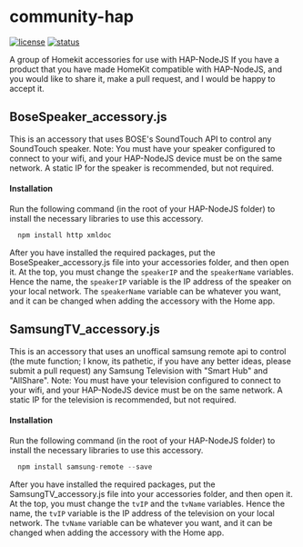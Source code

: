 # community-hap
[![license](https://img.shields.io/github/license/GraysonMartin/community-hap.svg)]() [![status](https://img.shields.io/badge/status-amazing-brightgreen.svg)]()

A group of Homekit accessories for use with HAP-NodeJS
If you have a product that you have made HomeKit compatible with HAP-NodeJS, and you would like to share it, make a pull request, and I would be happy to accept it.

## BoseSpeaker_accessory.js
This is an accessory that uses BOSE's SoundTouch API to control any SoundTouch speaker.
Note: You must have your speaker configured to connect to your wifi, and your HAP-NodeJS device must be on the same network.
A static IP for the speaker is recommended, but not required.

#### Installation
Run the following command (in the root of your HAP-NodeJS folder) to install the necessary libraries to use this accessory.
```javascript
  npm install http xmldoc
```
After you have installed the required packages, put the BoseSpeaker_accessory.js file into your accessories folder, and then open it. At the top, you must change the ```speakerIP``` and the ```speakerName``` variables. Hence the name, the ```speakerIP``` variable is the IP address of the speaker on your local network. The ```speakerName``` variable can be whatever you want, and it can be changed when adding the accessory with the Home app.

## SamsungTV_accessory.js
This is an accessory that uses an unoffical samsung remote api to control (the mute function; I know, its pathetic, if you have any better ideas, please submit a pull request) any Samsung Television with "Smart Hub" and "AllShare".
Note: You must have your television configured to connect to your wifi, and your HAP-NodeJS device must be on the same network.
A static IP for the television is recommended, but not required.

#### Installation
Run the following command (in the root of your HAP-NodeJS folder) to install the necessary libraries to use this accessory.
```javascript
  npm install samsung-remote --save
```
After you have installed the required packages, put the SamsungTV_accessory.js file into your accessories folder, and then open it. At the top, you must change the ```tvIP``` and the ```tvName``` variables. Hence the name, the ```tvIP``` variable is the IP address of the television on your local network. The ```tvName``` variable can be whatever you want, and it can be changed when adding the accessory with the Home app.
